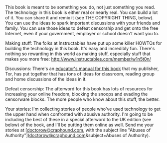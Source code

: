 This book is meant to be something you do, not just something you read.
The technology in this book is either real or nearly real. You can build
a lot of it. You can share it and remix it (see THE COPYRIGHT THING,
below). You can use the ideas to spark important discussions with your
friends and family. You can use those ideas to defeat censorship and get
onto the free Internet, even if your government, employer or school
doesn't want you to.

Making stuff: The folks at Instructables have put up some killer HOWTOs
for building the technology in this book. It's easy and incredibly fun.
There's nothing so rewarding in this world as making stuff, especially
stuff that makes you more free:
http://www.instructables.com/member/w1n5t0n/

Discussions: There's an [educator's manual for this book](http://www.tor-forge.com/static/Little_Brother_Readers_Guide.pdf) that my publisher,
Tor, has put together that has tons of ideas for classroom, reading group
and home discussions of the ideas in it.

Defeat censorship: The afterword for this book has lots of resources for
increasing your online freedom, blocking the snoops and evading the
censorware blocks. The more people who know about this stuff, the better.

Your stories: I'm collecting stories of people who've used technology to
get the upper hand when confronted with abusive authority. I'm going to be
including the best of these in a special afterword to the UK edition (see
below) of the book, and I'll be putting them online as well. Send me your
stories at [doctorow@craphound.com, with the subject line "Abuses of
Authority"](doctorow@craphound.com&subject=Abuses of Authority).
